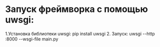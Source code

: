 # Запуск фреймворка с помощью uwsgi:

1.Установка библиотеки uwsgi:
    pip install uwsgi
2. Запуск:
    uwsgi --http :8000 --wsgi-file main.py
